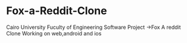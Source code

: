 # Fox-a-Reddit-Clone
Cairo University Fuculty of Engineering Software Project ->Fox A reddit Clone Working on web,android and ios
